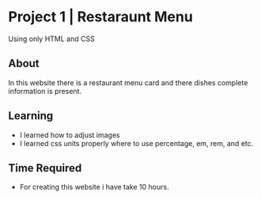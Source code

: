 # Project 1 | Restaraunt Menu
Using only HTML and CSS
## About
In this website there is a restaurant menu card and there dishes complete information is present.
## Learning
- I learned how to adjust images 
- I learned css units properly where to use percentage, em, rem, and etc.
## Time Required
- For creating this website i have take 10 hours.
